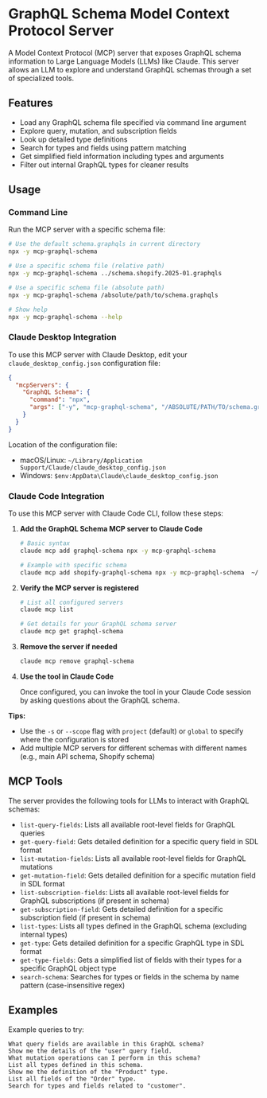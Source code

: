 # GraphQL Schema Model Context Protocol Server

A Model Context Protocol (MCP) server that exposes GraphQL schema information to Large Language Models (LLMs) like Claude. This server allows an LLM to explore and understand GraphQL schemas through a set of specialized tools.

## Features

- Load any GraphQL schema file specified via command line argument
- Explore query, mutation, and subscription fields
- Look up detailed type definitions
- Search for types and fields using pattern matching
- Get simplified field information including types and arguments
- Filter out internal GraphQL types for cleaner results

## Usage

### Command Line

Run the MCP server with a specific schema file:

```bash
# Use the default schema.graphqls in current directory
npx -y mcp-graphql-schema

# Use a specific schema file (relative path)
npx -y mcp-graphql-schema ../schema.shopify.2025-01.graphqls

# Use a specific schema file (absolute path)
npx -y mcp-graphql-schema /absolute/path/to/schema.graphqls

# Show help
npx -y mcp-graphql-schema --help
```

### Claude Desktop Integration

To use this MCP server with Claude Desktop, edit your `claude_desktop_config.json` configuration file:

```json
{
  "mcpServers": {
    "GraphQL Schema": {
      "command": "npx",
      "args": ["-y", "mcp-graphql-schema", "/ABSOLUTE/PATH/TO/schema.graphqls"]
    }
  }
}
```

Location of the configuration file:

- macOS/Linux: `~/Library/Application Support/Claude/claude_desktop_config.json`
- Windows: `$env:AppData\Claude\claude_desktop_config.json`

### Claude Code Integration

To use this MCP server with Claude Code CLI, follow these steps:

1. **Add the GraphQL Schema MCP server to Claude Code**

   ```bash
   # Basic syntax
   claude mcp add graphql-schema npx -y mcp-graphql-schema

   # Example with specific schema
   claude mcp add shopify-graphql-schema npx -y mcp-graphql-schema  ~/Projects/work/schema.shopify.2025-01.graphqls
   ```

2. **Verify the MCP server is registered**

   ```bash
   # List all configured servers
   claude mcp list

   # Get details for your GraphQL schema server
   claude mcp get graphql-schema
   ```

3. **Remove the server if needed**

   ```bash
   claude mcp remove graphql-schema
   ```

4. **Use the tool in Claude Code**

   Once configured, you can invoke the tool in your Claude Code session by asking questions about the GraphQL schema.

**Tips:**

- Use the `-s` or `--scope` flag with `project` (default) or `global` to specify where the configuration is stored
- Add multiple MCP servers for different schemas with different names (e.g., main API schema, Shopify schema)

## MCP Tools

The server provides the following tools for LLMs to interact with GraphQL schemas:

- `list-query-fields`: Lists all available root-level fields for GraphQL queries
- `get-query-field`: Gets detailed definition for a specific query field in SDL format
- `list-mutation-fields`: Lists all available root-level fields for GraphQL mutations
- `get-mutation-field`: Gets detailed definition for a specific mutation field in SDL format
- `list-subscription-fields`: Lists all available root-level fields for GraphQL subscriptions (if present in schema)
- `get-subscription-field`: Gets detailed definition for a specific subscription field (if present in schema)
- `list-types`: Lists all types defined in the GraphQL schema (excluding internal types)
- `get-type`: Gets detailed definition for a specific GraphQL type in SDL format
- `get-type-fields`: Gets a simplified list of fields with their types for a specific GraphQL object type
- `search-schema`: Searches for types or fields in the schema by name pattern (case-insensitive regex)

## Examples

Example queries to try:

```
What query fields are available in this GraphQL schema?
Show me the details of the "user" query field.
What mutation operations can I perform in this schema?
List all types defined in this schema.
Show me the definition of the "Product" type.
List all fields of the "Order" type.
Search for types and fields related to "customer".
```
